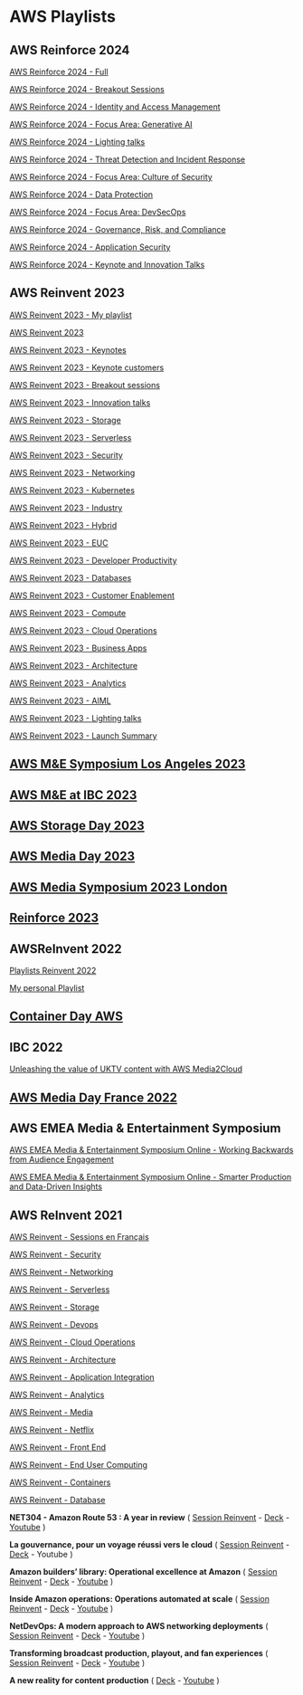 
# AWS Playlists

## AWS Reinforce 2024

[AWS Reinforce 2024 - Full](playlist-PL2yQDdvlhXf-a63_o1-mAya81ZwuRkmAu.md)

[AWS Reinforce 2024 - Breakout Sessions](playlist-PL2yQDdvlhXf924bBNnRHA9RdbNJI6En3V.md)

[AWS Reinforce 2024 - Identity and Access Management](playlist-PL2yQDdvlhXf-XqcUqLn0avm_N-lvhsHXB.md)

[AWS Reinforce 2024 - Focus Area: Generative AI](playlist-PL2yQDdvlhXf-b4hbQhg2iTwU-ot2knOzh.md)

[AWS Reinforce 2024 - Lighting talks](playlist-PL2yQDdvlhXf-zg2Vw9YHxoqsfsJFUq7tR.md)

[AWS Reinforce 2024 - Threat Detection and Incident Response](playlist-PL2yQDdvlhXf8Q4ZXUvRP8VxvBN7_vXAnY.md)

[AWS Reinforce 2024 - Focus Area: Culture of Security](playlist-PL2yQDdvlhXf8QI-TxYVwqfOUxPDwJfsIp.md)

[AWS Reinforce 2024 - Data Protection](playlist-PL2yQDdvlhXf_l1OwouK5rj0hMeSfNEExL.md)

[AWS Reinforce 2024 - Focus Area: DevSecOps](playlist-PL2yQDdvlhXf_7oO5-WmZYI6nUClc3BXYw.md)

[AWS Reinforce 2024 - Governance, Risk, and Compliance](playlist-PL2yQDdvlhXf8ilLz3LJ7A3WxMbjLEHDff.md)

[AWS Reinforce 2024 - Application Security](playlist-PL2yQDdvlhXf_7-jPFNNM3d5G1ZldgsOOr.md)

[AWS Reinforce 2024 - Keynote and Innovation Talks](playlist-PL2yQDdvlhXf_-WuiG0HwlDSfKGzdRVItM.md)


## AWS Reinvent 2023

[AWS Reinvent 2023 - My playlist](my-playlist-reinvent-2023.md)

[AWS Reinvent 2023](playlist-PL2yQDdvlhXf-5R7VtNr9P4nosA7DiDtM1.md)

[AWS Reinvent 2023 - Keynotes](playlist-PL2yQDdvlhXf_yTJdRlfK7K1ARdhYHhUvR.md)

[AWS Reinvent 2023 - Keynote customers](playlist-PL2yQDdvlhXf-bNhTjxpMzsNgsnC2TqbQT.md)

[AWS Reinvent 2023 - Breakout sessions](playlist-PL2yQDdvlhXf93SMk5EpQVIq4kdWQhUcMV.md)

[AWS Reinvent 2023 - Innovation talks](playlist-PL2yQDdvlhXf9dPFE1cCdiBovjN4Q6oCg-.md)

[ AWS Reinvent 2023 - Storage](playlist-PL2yQDdvlhXf83bp752n992F52HWaR_js3.md)

[ AWS Reinvent 2023 - Serverless](playlist-PL2yQDdvlhXf_rloSt34Uh37PBzTti6aFc.md)

[ AWS Reinvent 2023 - Security](playlist-PL2yQDdvlhXf-901GvlqhZJ3pIQtw6aeZq.md)

[ AWS Reinvent 2023 -  Networking](playlist-PL2yQDdvlhXf-z265uBFVcvoAG-OXy7530.md)

[ AWS Reinvent 2023 - Kubernetes](playlist-PL2yQDdvlhXf-XK9yXKcJ8Jf0TVplCazUz.md)

[ AWS Reinvent 2023 - Industry](playlist-PL2yQDdvlhXf_HQ1BmWQHoe1o5-SQMCUfl.md)

[ AWS Reinvent 2023 - Hybrid](playlist-PL2yQDdvlhXf8ZslpFYqYySfVV4Lu3MDhu.md)

[ AWS Reinvent 2023 - EUC](playlist-PL2yQDdvlhXf8FVrowjoxmg38NCBO0CYI5.md)

[ AWS Reinvent 2023 - Developer Productivity](playlist-PL2yQDdvlhXf9Wa5bgk7_K82rYWn2Nom4I.md)

[ AWS Reinvent 2023 - Databases](playlist-PL2yQDdvlhXf9KjNup2pbyxba2XeKelNFg.md)

[ AWS Reinvent 2023 - Customer Enablement](playlist-PL2yQDdvlhXf_CgVU23a0cmJMohU9GcpSE.md)

[ AWS Reinvent 2023 - Compute](playlist-PL2yQDdvlhXf-CN3ykMq_dYH9nmPRRbR7O.md)

[ AWS Reinvent 2023 - Cloud Operations](playlist-PL2yQDdvlhXf-MKQE31qHsOE_eSDR1T2Kq.md)

[ AWS Reinvent 2023 - Business Apps](playlist-PL2yQDdvlhXf8r-2SvM2pmCzd62_umw_FJ.md)

[ AWS Reinvent 2023 - Architecture](playlist-PL2yQDdvlhXf8qWcdB_8mKLyAOHk0cVK6B.md)

[ AWS Reinvent 2023 - Analytics](playlist-PL2yQDdvlhXf8_GOWzkJwOsoDLgBw80nfi.md)

[ AWS Reinvent 2023 - AIML](playlist-PL2yQDdvlhXf8iyzg7ziZI924PxC8a8M-U.md)

[ AWS Reinvent 2023 - Lighting talks](playlist-PL2yQDdvlhXf88GSCQS4wvT2eB5Cq1RJ9Q.md)


[AWS Reinvent 2023 - Launch Summary](decks/REINVENT_2023/REINVENT20223_Launch.pdf)

## [AWS M&E Symposium Los Angeles 2023](playlist-PLSfK4vylaJMivlKdK2GgYrvUmjocpKoev.md)

## [AWS M&E at IBC 2023](playlist-PLSfK4vylaJMhYgc5tzKpKLA02uG7CIdsn.md)

## [AWS Storage Day 2023](playlist-PLSfK4vylaJMg3nKxvs66pFCAkb_rfdRos.md)

## [AWS Media Day 2023](playlist-PLL_L4MF1Z7JWsJi_LUyEMpLaUirkIz2Do.md)

## [AWS Media Symposium 2023 London](https://pages.awscloud.com/EMEA-field-EV-M-E-Symposium-London-on-demand.html)

## [Reinforce 2023](reinforce-2023.md)

## AWSReInvent 2022 

[Playlists Reinvent 2022](reinvent-2022.md)

[My personal Playlist](my-playlist-reinvent-2022.md)

## [Container Day AWS](https://www.youtube.com/playlist?list=PLehXSATXjcQFD6ZUH4o0hwoH6gmGHvqQe)

## IBC 2022
[Unleashing the value of UKTV content with AWS Media2Cloud](https://www.youtube.com/watch?v=Uaye3XkKVgo&feature=youtu.be)

## [AWS Media Day France 2022](https://www.youtube.com/watch?v=2rQMCD0uyIQ&list=PLL_L4MF1Z7JUlTedFignU01KZbq28vZEh)

## AWS EMEA Media & Entertainment Symposium 

[AWS EMEA Media & Entertainment Symposium Online - Working Backwards from Audience Engagement](https://www.youtube.com/watch?v=XtDGLmIPxhk)

[AWS EMEA Media & Entertainment Symposium Online - Smarter Production and Data-Driven Insights](https://www.youtube.com/watch?v=geIBzoPEEwY)

## AWS ReInvent 2021

[AWS Reinvent - Sessions en Français](playlist-PLL_L4MF1Z7JVxkNOAetbK8hCmJWRanQah.md)

[AWS Reinvent - Security](playlist-PL2yQDdvlhXf_b_a3X0Bd58WbEZGDau-lW.md)

[AWS Reinvent - Networking](playlist-PL2yQDdvlhXf8LwUXEjfwfT9Yd0fFf4H-G.md)

[AWS Reinvent - Serverless](playlist-PL2yQDdvlhXf9h--iJ3AEr6r7R6EsgjKNm.md)

[AWS Reinvent - Storage](playlist-PL2yQDdvlhXf84XEw3vxTFxW9cc0U7kj_G.md)

[AWS Reinvent - Devops](playlist-PL2yQDdvlhXf8IJuIGCoPbO2HXxWFFml8Z.md)

[AWS Reinvent - Cloud Operations](playlist-PL2yQDdvlhXf_iYtj8AVNbR7TfBgVoMQGA.md)

[AWS Reinvent - Architecture](playlist-PL2yQDdvlhXf8Y3Po6kztYpyKxhy6XEV-_.md)

[AWS Reinvent - Application Integration](playlist-PL2yQDdvlhXf_NlTmZ2Yc1alpZ-cjZyz-W.md)

[AWS Reinvent - Analytics](playlist-PL2yQDdvlhXf-zvXglx6Vs1wvtczIR_b61.md)

[AWS Reinvent - Media](playlist-PL2yQDdvlhXf-C9OQaL0ndFpj0ZuvPkyAb.md)

[AWS Reinvent - Netflix](playlist-PL2yQDdvlhXf8r4Szoi7TvfbH6KXk5SlM1.md)

[AWS Reinvent - Front End](playlist-PL2yQDdvlhXf9Cg4McKSCdJ-uroabfib16.md)

[AWS Reinvent - End User Computing](playlist-PL2yQDdvlhXf9o8C35r5MpmYou-qLuWhMt.md)

[AWS Reinvent - Containers](playlist-PL2yQDdvlhXf_w7ko6ux5eFhDLS1ggjWsr.md)

[AWS Reinvent - Database](playlist-PL2yQDdvlhXf8R2BYrOfcp8kKUvIHc5NoQ.md)

**NET304 - Amazon Route 53 : A year in review** ( [Session Reinvent](https://virtual.reinvent.awsevents.com/session-virtual/?es_id=07f68be892&v2477da705118cc74fd14460db021e1784e2eed5a7982c6482ec95cb2e86d259644b8741959f52a49e0e6908b82a9d860=2789DC0963F2F7444F74F9EF82ABADE706877660D57402DA7FAC4183681A6CF956CF3EB3DFAEA288F57A1565BEBC1C57) - 
[Deck](https://mplay-assets.s3.amazonaws.com/sites/awsreinv21/_uploads/assets/drvlgwuqmmwuxypw_awsreinv21.pdf) - 
[Youtube](https://www.youtube.com/watch?v=uffRFW0BrUU)
)

**La gouvernance, pour un voyage réussi vers le cloud** ( [Session Reinvent](https://virtual.reinvent.awsevents.com/session-virtual/?v2477da705118cc74fd14460db021e1784e2[…]252831D0D141CD535E44A64AECB91C44C48F42359C998C691F7ED) - 
[Deck](https://mplay-assets.s3.amazonaws.com/sites/awsreinv21/_uploads/assets/vbwiidfpylbiikpf_awsreinv21.pdf) - 
Youtube
)

**Amazon builders’ library: Operational excellence at Amazon** ( [Session Reinvent](https://virtual.reinvent.awsevents.com/session-virtual/?v2477da705118cc74fd14460db021e1784e2[…]E4C40ABD56DDAEBC90FDF073D37DBF505BFD792796A8EA270D795) - 
[Deck](https://mplay-assets.s3.amazonaws.com/sites/awsreinv21/_uploads/assets/cdorfxffmcrzgtdt_awsreinv21.pdf) - 
[Youtube](https://www.youtube.com/watch?v=7MrD4VSLC_w)
)

**Inside Amazon operations: Operations automated at scale** ( [Session Reinvent](https://virtual.reinvent.awsevents.com/session-virtual/?v2477da705118cc74fd14460db021e1784e2eed5a7982c6482ec95cb2e86d259644b8741959f52a49e0e6908b82a9d860=6B3F3045C85F36CE63C7D67EB95AAB2F4164462952D28FEAA9B226300DF4109FDC1C941DB830E2A9160B368099984E95) - 
[Deck](https://mplay-assets.s3.amazonaws.com/sites/awsreinv21/_uploads/assets/jjultmtudfqutakn_awsreinv21.pdf) - 
[Youtube](https://www.youtube.com/watch?v=XJNTo7K4glo)
)

**NetDevOps: A modern approach to AWS networking deployments** ( 
[Session Reinvent](https://virtual.reinvent.awsevents.com/session-virtual/?v2477da705118cc74fd14460db021e1784e2eed5a7982c6482ec95cb2e86d259644b8741959f52a49e0e6908b82a9d860=704597FDD85A0F144D2F197A8E7940D9083F9CD23672912B56780CDB6115B06BDD2D4F823604F49C03F9DBC25FED6706) - 
[Deck](https://mplay-assets.s3.amazonaws.com/sites/awsreinv21/_uploads/assets/zezrqqlxiowvvacj_awsreinv21.pdf) - 
[Youtube](https://www.youtube.com/watch?v=q9LYzQQ1QLM)
)

**Transforming broadcast production, playout, and fan experiences** ( 
[Session Reinvent](https://virtual.reinvent.awsevents.com/session-virtual/?v2477da705118cc74fd14460db021e1784e2eed5a7982c6482ec95cb2e86d259644b8741959f52a49e0e6908b82a9d860=AE51E92E3B811DC58A22F8855AF1D43BFD9F685734A6FC56342BAFE431760F63C338E199B84D423B1EB2F053E94583DB) -
[Deck](https://mplay-assets.s3.amazonaws.com/sites/awsreinv21/_uploads/assets/yaafxssekctzqjxd_awsreinv21.pdf) - 
[Youtube](https://www.youtube.com/watch?v=sLg6Nnw6R0g)
)

**A new reality for content production** ( 
[Deck](https://virtual.reinvent.awsevents.com/session-virtual/?v2477da705118cc74fd14460db021e1784e2eed5a7982c6482ec95cb2e86d259644b8741959f52a49e0e6908b82a9d860=0680BE566A9065744AB6A8811E6E5A06835FB7002F8D0A6FC364A9070083DCFBD995B98F8FBC4AB1F04619D2F15A9EDE) - 
[Youtube](https://www.youtube.com/watch?v=VwsAJKsmNno)
)



